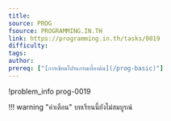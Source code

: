 ```yaml
---
title: 
source: PROG
fsource: PROGRAMMING.IN.TH
link: https://programming.in.th/tasks/0019
difficulty: 
tags: 
author: 
prereq: ["[การเขียนโปรแกรมเบื้องต้น](/prog-basic)"]
---
```


!problem_info prog-0019

!!! warning "คำเตือน"
    บทเรียนนี้ยังไม่สมบูรณ์